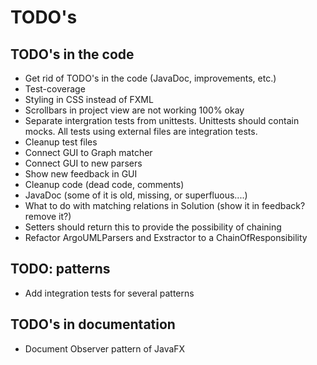 # TODO's

## TODO's in the code
* Get rid of TODO's in the code (JavaDoc, improvements, etc.)
* Test-coverage 
* Styling in CSS instead of FXML
* Scrollbars in project view are not working 100% okay
* Separate intergration tests from unittests. Unittests should contain mocks. All tests using external files are integration tests.
* Cleanup test files
* Connect GUI to Graph matcher
* Connect GUI to new parsers
* Show new feedback in GUI
* Cleanup code (dead code, comments)
* JavaDoc (some of it is old, missing, or superfluous....)
* What to do with matching relations in Solution (show it in feedback? remove it?)
* Setters should return this to provide the possibility of chaining
* Refactor ArgoUMLParsers and Exstractor to a ChainOfResponsibility

## TODO: patterns
* Add integration tests for several patterns

## TODO's in documentation 
* Document Observer pattern of JavaFX
